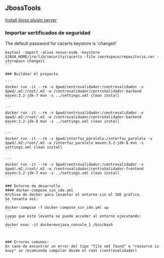 ## JbossTools
<a href="
https://stackoverflow.com/questions/31245959/how-to-add-jboss-server-in-eclipse">Install jboss plugin server</a>

### Importar sertificados de seguridad
The default password for cacerts keystore is 'changeit'
````
keytool -import -alias nexus-osde -keystore $JAVA_HOME/jre/lib/security/cacerts -file /workspace/repositorio.cer -storepass changeit
```

### Buildear el proyecto

```
docker run -it --rm -v $pwd/centrovalidador:/centrovalidador -v $pwd/.m2:/root/.m2 -w /centrovalidador/centroValidador-backend maven:3.2-jdk-7 mvn -s ../settings.xml clean install
```

```
docker run -it --rm -v $pwd/centrovalidador:/centrovalidador -v $pwd/.m2:/root/.m2 -w /centrovalidador/centroValidador-backend maven:3.2-jdk-8 mvn -s ../settings.xml clean install
```

```
docker run -it --rm -v $pwd/interfaz_paralelo:/interfaz_paralelo -v $pwd/.m2:/root/.m2 -w /interfaz_paralelo maven:3.2-jdk-8 mvn -s settings.xml clean install
```

```
docker run -it --rm -v $pwd/centrovalidador:/centrovalidador -v $pwd/.m2:/root/.m2 -w /centrovalidador/centroValidador-frontend maven:3.2-jdk-7 mvn -s ../settings.xml clean install
```

### Entorno de desarrollo
#### docker-compose_sin_ide.yml
Archivo de docker para levantar el entorno sin el IDE gráfico.
Se levanta así:
```
docker-compose -f docker-compose_sin_ide.yml up
```
Luego que este levanta se puede acceder al entorno ejecutando:
```
docker exec -it dockermvnjava_console_1 /bin/bash
```


### Errores comunes:
En caso de encontrar un error del tipo "file not found" o "resource is busy" se recomienda compilar desde el root (centrovalidador)
